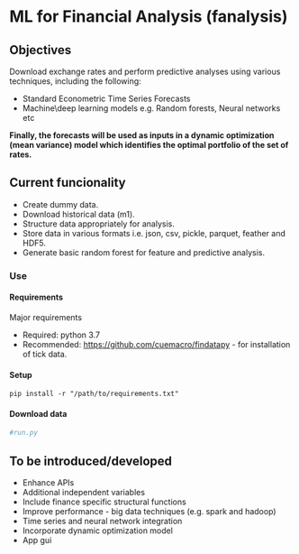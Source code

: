 
# ML for Financial Analysis (fanalysis)

## Objectives

Download exchange rates and perform predictive analyses using various techniques, including the following:

- Standard Econometric Time Series Forecasts
- Machine\deep learning models e.g. Random forests, Neural networks etc

**Finally, the forecasts will be used as inputs in a dynamic optimization (mean variance) model which identifies the optimal portfolio of the set of rates.**

## Current funcionality

- Create dummy data.
- Download historical data (m1).
- Structure data appropriately for analysis.
- Store data in various formats i.e. json, csv, pickle, parquet, feather and HDF5.
- Generate basic random forest for feature and predictive analysis.

### Use

#### Requirements

Major requirements

- Required: python 3.7
- Recommended: https://github.com/cuemacro/findatapy - for installation of tick data.

#### Setup

```shell
pip install -r "/path/to/requirements.txt"
```

#### Download data

``` python
#run.py


```

## To be introduced/developed

- Enhance APIs
- Additional independent variables
- Include finance specific structural functions
- Improve performance - big data techniques (e.g. spark and hadoop)
- Time series and neural network integration
- Incorporate dynamic optimization model
- App gui
